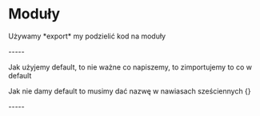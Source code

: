 # Moduły
<p>Używamy *export* my podzielić kod na moduły</p>
-----
<p>Jak użyjemy default, to nie ważne co napiszemy, to zimportujemy to co w default</p>
<p>Jak nie damy default to musimy dać nazwę w nawiasach sześciennych {}</p>
-----
